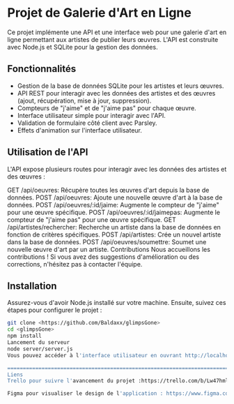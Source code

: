 # Projet de Galerie d'Art en Ligne

Ce projet implémente une API et une interface web pour une galerie d'art en ligne permettant aux artistes de publier leurs œuvres. L'API est construite avec Node.js et SQLite pour la gestion des données.

## Fonctionnalités

- Gestion de la base de données SQLite pour les artistes et leurs œuvres.
- API REST pour interagir avec les données des artistes et des œuvres (ajout, récupération, mise à jour, suppression).
- Compteurs de "j'aime" et de "j'aime pas" pour chaque œuvre.
- Interface utilisateur simple pour interagir avec l'API.
- Validation de formulaire côté client avec Parsley.
- Effets d'animation sur l'interface utilisateur.

## Utilisation de l'API

L'API expose plusieurs routes pour interagir avec les données des artistes et des œuvres :

GET /api/oeuvres: Récupère toutes les œuvres d'art depuis la base de données.
POST /api/oeuvres: Ajoute une nouvelle œuvre d'art à la base de données.
POST /api/oeuvres/:id/jaime: Augmente le compteur de "j'aime" pour une œuvre spécifique.
POST /api/oeuvres/:id/jaimepas: Augmente le compteur de "j'aime pas" pour une œuvre spécifique.
GET /api/artistes/rechercher: Recherche un artiste dans la base de données en fonction de critères spécifiques.
POST /api/artistes: Crée un nouvel artiste dans la base de données.
POST /api/oeuvres/soumettre: Soumet une nouvelle œuvre d'art par un artiste.
Contributions
Nous accueillons les contributions ! Si vous avez des suggestions d'amélioration ou des corrections, n'hésitez pas à contacter l'équipe.

## Installation

Assurez-vous d'avoir Node.js installé sur votre machine. Ensuite, suivez ces étapes pour configurer le projet :

```bash
git clone <https://github.com/Baldaxx/glimpsGone>
cd <glimpsGone>
npm install
Lancement du serveur
node server/server.js
Vous pouvez accéder à l'interface utilisateur en ouvrant http://localhost:3000 dans votre navigateur.```

=====================================================================================
Liens
Trello pour suivre l'avancement du projet :https://trello.com/b/Lw47hmlG/ecf  

Figma pour visualiser le design de l'application : https://www.figma.com/file/F07Ghcazd2HIpGqRicBDML/Untitled?type=design&node-id=0-1&mode=design&t=er3rzg6iYGjfVrQv-0
